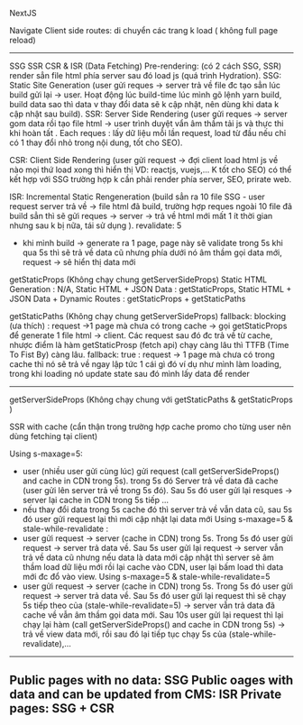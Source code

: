 NextJS

Navigate
Client side routes: di chuyển các trang k load ( không full page reload) 

--------------------------------------------------

SSG SSR CSR & ISR (Data Fetching)
Pre-rendering: (có 2 cách SSG, SSR) render sẳn file html phía server sau đó load js (quá trình Hydration).
SSG: Static Site Generation (user gửi reques -> server trả về file đc tạo sẳn lúc build gửi lại -> user. Hoạt động lúc build-time lúc mình gõ lệnh yarn build, build data sao thì data v thay đổi data sẽ k cập nhật, nên dùng khi data k cập nhật sau build).
SSR: Server Side Rendering (user gửi reques -> server gom data rồi tạo file html -> user trình duyệt vẩn âm thầm tải js và thực thi khi hoàn tất . Each reques : lấy dữ liệu mỗi lần request, load từ đầu nếu chỉ có 1 thay đổi nhỏ trong nội dung, tốt cho SEO).

CSR: Client Side Rendering (user gửi request -> đợi client load html js về nào mọi thứ load xong thì hiển thị  VD: reactjs, vuejs,... K tốt cho SEO) có thể kết hợp với SSG trường hợp k cần phải render phía server, SEO, prirate web.

ISR: Incremental Static Rengeneration (build sẳn ra 10 file SSG - user request server trả về -> file html đã build, trường hợp reques ngoài 10 file đã build sẳn thì sẽ gửi reques -> server -> trả về html mới mất 1 ít thời gian nhưng sau k bị nữa, tái sử dụng ). 
revalidate: 5
- khi mình build -> generate ra 1 page, page này sẽ validate trong 5s khi qua 5s thì sẽ trả về data cũ nhưng phía dưới nó âm thầm gọi data mới, request -> sẽ hiển thị data mới 

getStaticProps (Không chạy chung getServerSideProps)
Static HTML Generation : N/A,
Static HTML + JSON Data : getStaticProps,
Static HTML + JSON Data + Dynamic Routes : getStaticProps + getStaticPaths

getStaticPaths  (Không chạy chung getServerSideProps)
fallback: blocking (ưa thích) : request ->1 page mà chưa có trong cache -> gọi getStaticProps để generate 1 file html -> client. Các request sau đó đc trả về từ cache, nhược điểm là hàm getStaticProsp (fetch api) chạy càng lâu thì TTFB (Time To Fist By) càng lâu.
fallback: true : request -> 1 page mà chưa có trong cache thì nó sẽ trả về ngay lập tức 1 cái gì đó ví dụ như mình làm loading, trong khi loading nó update state sau đó mình lấy data để render

--------------------------------------------------

getServerSideProps (Không chạy chung với getStaticPaths  & getStaticProps )

SSR with cache (cẩn thận trong trường hợp cache promo cho từng user nên dùng fetching tại client)

 Using s-maxage=5: 
- user (nhiều user gửi cùng lúc) gửi request (call getServerSideProps() and cache in CDN trong 5s). trong 5s đó Server trả về data đã cache (user gửi lên server trả về trong 5s đó). Sau 5s đó user gửi lại resques -> server lại cache in CDN trong 5s tiếp ... 
- nếu thay đổi data trong 5s cache đó thì server trả về vẫn data cũ, sau 5s đó user gửi request lại thì mới cập nhật lại data mới
Using s-maxage=5 & stale-while-revalidate : 
- user gửi request -> server (cache in CDN) trong 5s. Trong 5s đó user gửi request -> server trả data về. Sau 5s user gửi lại request -> server vẫn trả về data cũ nhưng nếu data là data mới cập nhật thì server sẽ âm thầm load dữ liệu mới rồi lại cache vào CDN, user lại bấm load thì data mới đc đổ vào view.
Using s-maxage=5 & stale-while-revalidate=5
- user gửi request -> server (cache in CDN) trong 5s. Trong 5s đó user gửi request -> server trả data về. Sau 5s đó user gửi lại request thì sẽ chạy 5s tiếp theo của (stale-while-revalidate=5)  -> server vẫn trả data đã cache về vẫn âm thầm gọi data mới. Sau 10s user gửi lại request thì lại chạy lại hàm (call getServerSideProps() and cache in CDN trong 5s)  -> trả về view data mới, rồi sau đó lại tiếp tục chạy 5s của (stale-while-revalidate),...

-------------------------------------------------
Public pages with no data: SSG
Public oages with data and can be updated from CMS: ISR
Private pages: SSG + CSR
-------------------------------------------------